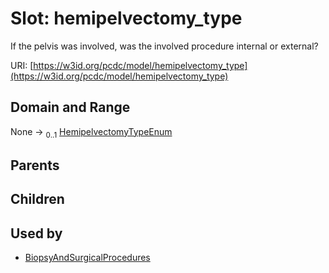 
# Slot: hemipelvectomy_type


If the pelvis was involved, was the involved procedure internal or external?

URI: [https://w3id.org/pcdc/model/hemipelvectomy_type](https://w3id.org/pcdc/model/hemipelvectomy_type)


## Domain and Range

None &#8594;  <sub>0..1</sub> [HemipelvectomyTypeEnum](HemipelvectomyTypeEnum.md)

## Parents


## Children


## Used by

 * [BiopsyAndSurgicalProcedures](BiopsyAndSurgicalProcedures.md)
